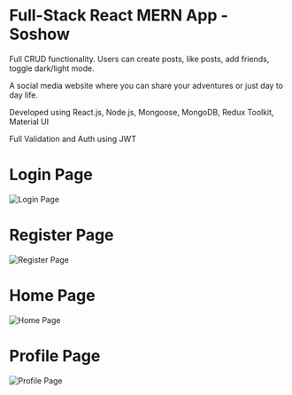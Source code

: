 # Full-Stack React MERN App - Soshow
<p> Full CRUD functionality. Users can create posts, like posts, add friends, toggle dark/light mode.  </p>
A social media website where you can share your adventures or just day to day life.

Developed using React.js, Node.js, Mongoose, MongoDB, Redux Toolkit, Material UI

Full Validation and Auth using JWT

# Login Page
![Login Page](https://i.imgur.com/TZR8pUO.png)

# Register Page
![Register Page](https://i.imgur.com/T98uiDl.png)

# Home Page
![Home Page](https://i.imgur.com/FUIM2HY.gif)

# Profile Page
![Profile Page](https://i.imgur.com/GNg0b6r.png)
